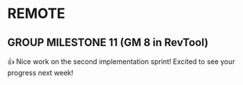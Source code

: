 # REMOTE

## GROUP MILESTONE 11 (GM 8 in RevTool)

👍 Nice work on the second implementation sprint! Excited to see your progress next week! 
